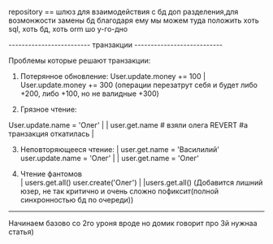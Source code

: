repository == шлюз для взаимодействия с бд
доп разделения,для возмонжости замены бд
благодаря ему мы можем туда положить хоть sql, хоть бд, хоть orm шо у-го-дно





------------------------- транзакции ---------------------------

Проблемы которые решают транзакции:



1. Потерянное обновление:
User.update.money += 100                    |      User.update.money += 300
   (операции перезатрут себя и будет либо +200, либо +100, но не валидные +300)

2. Грязное чтение:

User.update.name =  'Олег'                  |
                                            | user.get.name # взяли олега
REVERT #а транзакция откатилась             |


3. Неповторяющееся чтение:
                                            | user.get.name = 'Василилий'
    user.update.name = 'Олег'               |
                                            | user.get.name = 'Олег'


                                            
4. Чтение фантомов                          
                                            | users.get.all()
       user.create('Олег')                  |
                                            |users.get.all()
   (Добавится лишний юзер, не так критично и очень сложно пофиксит(полной синхронностью бд по очереди))
---------------------------

Начинаем базово со 2го уроня вроде но домик говорит про 3й нужнаа статья)

